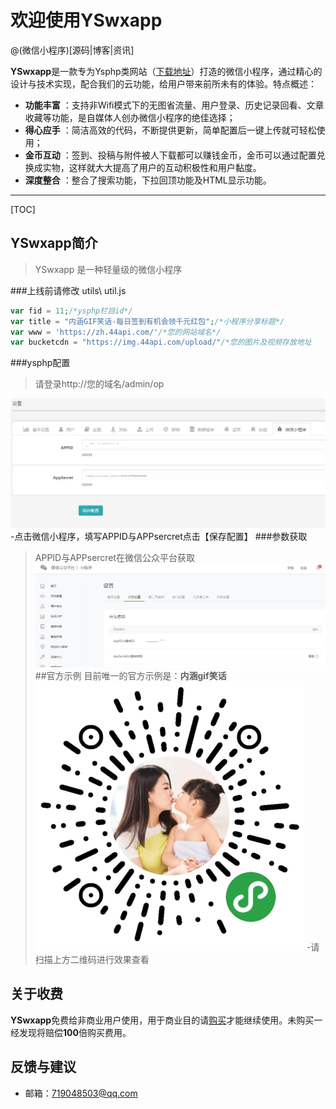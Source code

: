 # 欢迎使用YSwxapp

@(微信小程序)[源码|博客|资讯]

**YSwxapp**是一款专为Ysphp类网站（[下载地址](https://zh.44api.com/wiki/Markdown)）打造的微信小程序，通过精心的设计与技术实现，配合我们的云功能，给用户带来前所未有的体验。特点概述：
 
- **功能丰富** ：支持非Wifi模式下的无图省流量、用户登录、历史记录回看、文章收藏等功能，是自媒体人创办微信小程序的绝佳选择；
- **得心应手** ：简洁高效的代码，不断提供更新，简单配置后一键上传就可轻松使用；
- **金币互动** ：签到、投稿与附件被人下载都可以赚钱金币，金币可以通过配置兑换成实物，这样就大大提高了用户的互动积极性和用户黏度。
- **深度整合** ：整合了搜索功能，下拉回顶功能及HTML显示功能。

-------------------

[TOC]

## YSwxapp简介

> YSwxapp 是一种轻量级的微信小程序 
  

###上线前请修改
utils\ util.js 
``` php
var fid = 11;/*ysphp栏目id*/
var title = "内涵GIF笑话-每日签到有机会领千元红包";/*小程序分享标题*/
var www = 'https://zh.44api.com/'/*您的网站域名*/
var bucketcdn = "https://img.44api.com/upload/"/*您的图片及视频存放地址
```
###ysphp配置
>请登录http://您的域名/admin/op

![配置](./ysphp.jpg)
-点击微信小程序，填写APPID与APPsercret点击【保存配置】
###参数获取
>APPID与APPsercret在微信公众平台获取
![配置](./mp.jpg)
##官方示例
> 目前唯一的官方示例是：**内涵gif笑话**![二维码](./2wm.jpg)
-请扫描上方二维码进行效果查看

## 关于收费

**YSwxapp**免费给非商业用户使用，用于商业目的请[购买](maxiang.info/vip.html)才能继续使用。未购买一经发现将赔偿**100**倍购买费用。


## 反馈与建议
- 邮箱：<719048503@qq.com>


